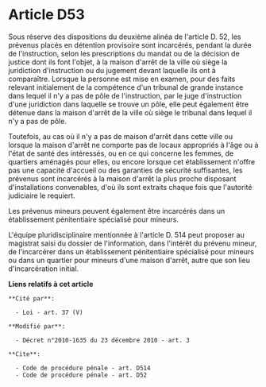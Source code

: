 # Article D53

Sous réserve des dispositions du deuxième alinéa de l'article D. 52, les prévenus placés en détention provisoire sont
incarcérés, pendant la durée de l'instruction, selon les prescriptions du mandat ou de la décision de justice dont ils font
l'objet, à la maison d'arrêt de la ville où siège la juridiction d'instruction ou du jugement devant laquelle ils ont à
comparaître. Lorsque la personne est mise en examen, pour des faits relevant initialement de la compétence d'un tribunal de
grande instance dans lequel il n'y a pas de pôle de l'instruction, par le juge d'instruction d'une juridiction dans laquelle
se trouve un pôle, elle peut également être détenue dans la maison d'arrêt de la ville où siège le tribunal dans lequel il
n'y a pas de pôle. 

Toutefois, au cas où il n'y a pas de maison d'arrêt dans cette ville ou lorsque la maison d'arrêt ne comporte pas de locaux
appropriés à l'âge ou à l'état de santé des intéressés, ou en ce qui concerne les femmes, de quartiers aménagés pour elles,
ou encore lorsque cet établissement n'offre pas une capacité d'accueil ou des garanties de sécurité suffisantes, les prévenus
sont incarcérés à la maison d'arrêt la plus proche disposant d'installations convenables, d'où ils sont extraits chaque fois
que l'autorité judiciaire le requiert. 

Les prévenus mineurs peuvent également être incarcérés dans un établissement pénitentiaire spécialisé pour mineurs. 

L'équipe pluridisciplinaire mentionnée à l'article D. 514 peut proposer au magistrat saisi du dossier de l'information, dans
l'intérêt du prévenu mineur, de l'incarcérer dans un établissement pénitentiaire spécialisé pour mineurs ou dans un quartier
pour mineurs d'une maison d'arrêt, autre que son lieu d'incarcération initial.

**Liens relatifs à cet article**

	**Cité par**:

	  - Loi - art. 37 (V)

	**Modifié par**:

	  - Décret n°2010-1635 du 23 décembre 2010 - art. 3

	**Cite**:

	  - Code de procédure pénale - art. D514
	  - Code de procédure pénale - art. D52
